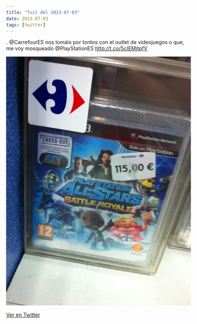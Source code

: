 ```yaml
---
title: "Tuit del 2013-07-03"
date: 2013-07-03
tags: [twitter]
---
```


. @CarrefourES nos tomáis por tontos con el outlet de videojuegos o que, me voy mosqueado @PlayStationES http://t.co/5cIEMitpfV

![Imagen](/assets/images/352440814091247616-BOQfDZiCIAEAS9d.jpg)

[Ver en Twitter](https://twitter.com/i/web/status/352440814091247616)
